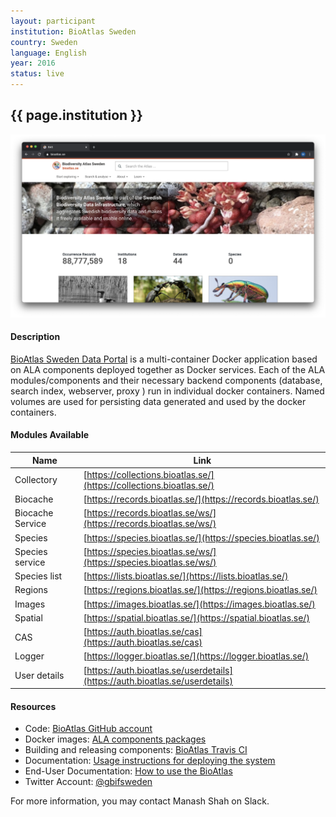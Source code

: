 ```yaml
---
layout: participant
institution: BioAtlas Sweden
country: Sweden
language: English
year: 2016
status: live
---
```


## {{ page.institution }}

[![BioAtlas Sweden](/assets/img/participants/BioAtlas_Sweden.png)](https://bioatlas.se/)

#### Description 
[BioAtlas Sweden Data Portal](https://bioatlas.se/) is a multi-container Docker application based on ALA components deployed together as Docker services. Each of the ALA modules/components and their necessary backend components (database, search index, webserver, proxy ) run in individual docker containers. Named volumes are used for persisting data generated and used by the docker containers.

#### Modules Available 

| Name              | Link                                                                         | 
| ------------------|------------------------------------------------------------------------------|
| Collectory		| [https://collections.bioatlas.se/](https://collections.bioatlas.se/)         |
| Biocache          | [https://records.bioatlas.se/](https://records.bioatlas.se/)                 |
| Biocache Service  | [https://records.bioatlas.se/ws/](https://records.bioatlas.se/ws/)           |
| Species           | [https://species.bioatlas.se/](https://species.bioatlas.se/)                 |
| Species service   | [https://species.bioatlas.se/ws/](https://species.bioatlas.se/ws/)           | 
| Species list      | [https://lists.bioatlas.se/](https://lists.bioatlas.se/)                     |  
| Regions           | [https://regions.bioatlas.se/](https://regions.bioatlas.se/)                 |
| Images            | [https://images.bioatlas.se/](https://images.bioatlas.se/)                   |
| Spatial           | [https://spatial.bioatlas.se/](https://spatial.bioatlas.se/)                 |
| CAS               | [https://auth.bioatlas.se/cas](https://auth.bioatlas.se/cas)                 |
| Logger            | [https://logger.bioatlas.se/](https://logger.bioatlas.se/)                   |
| User details      | [https://auth.bioatlas.se/userdetails](https://auth.bioatlas.se/userdetails) |

#### Resources

- Code: [BioAtlas GitHub account](https://github.com/bioatlas/ala-docker)
- Docker images: [ALA components packages](https://hub.docker.com/u/bioatlas/)
- Building and releasing components: [BioAtlas Travis CI](https://travis-ci.org/bioatlas/)
- Documentation: [Usage instructions for deploying the system](https://bioatlas.github.io/)
- End-User Documentation: [How to use the BioAtlas](https://bioatlas.se/how-to-use-the-bioatlas/)
- Twitter Account: [@gbifsweden](https://twitter.com/gbifsweden)

For more information, you may contact Manash Shah on Slack.
